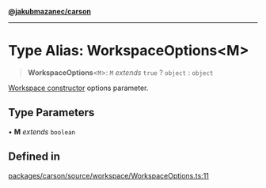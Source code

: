[**@jakubmazanec/carson**](../README.md)

---

# Type Alias: WorkspaceOptions\<M\>

> **WorkspaceOptions**\<`M`\>: `M` _extends_ `true` ? `object` : `object`

[Workspace constructor](../classes/Workspace.md#constructors) options parameter.

## Type Parameters

• **M** _extends_ `boolean`

## Defined in

[packages/carson/source/workspace/WorkspaceOptions.ts:11](https://github.com/jakubmazanec/tools/blob/92d3fc1374d1ad6d45198d05d061e0f856a89434/packages/carson/source/workspace/WorkspaceOptions.ts#L11)
